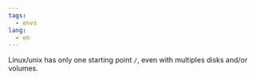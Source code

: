 ```yaml
---
tags:
  - envs
lang:
  - en
---
```


Linux/unix has only one starting point `/`, even with multiples disks and/or volumes.
